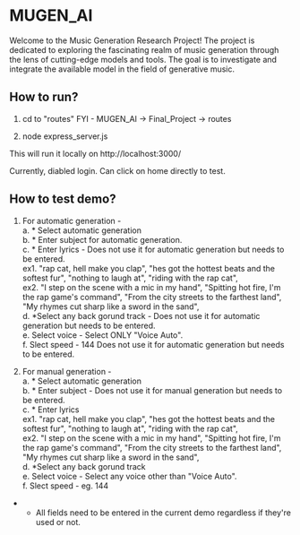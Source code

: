 # MUGEN_AI
Welcome to the Music Generation Research Project! The project is dedicated to exploring the fascinating realm of music generation through the lens of cutting-edge models and tools. The goal is to investigate and integrate the available model in the field of generative music.

## How to run?
1. cd to "routes" 
FYI - MUGEN_AI -> Final_Project -> routes

2. node express_server.js

This will run it locally on http://localhost:3000/

Currently, diabled login. Can click on home directly to test.

## How to test demo?

1. For automatic generation - <br /> 
    a. * Select automatic generation <br /> 
    b. * Enter subject for automatic generation.<br /> 
    c. * Enter lyrics - Does not use it for automatic generation but needs to be entered.<br /> 
    ex1. "rap cat, hell make you clap", "hes got the hottest beats and the softest fur", "nothing to laugh at", "riding with the rap cat", <br /> 
    ex2. "I step on the scene with a mic in my hand", "Spitting hot fire, I'm the rap game's command", "From the city streets to the farthest land", "My rhymes cut sharp like a sword in the sand", <br /> 
    d. *Select any back gorund track - Does not use it for automatic generation but needs to be entered. <br /> 
    e. Select voice - Select ONLY "Voice Auto". <br /> 
    f. Slect speed - 144 Does not use it for automatic generation but needs to be entered. <br /> 

2. For manual generation - <br /> 
    a. * Select automatic generation <br /> 
    b. * Enter subject - Does not use it for manual generation but needs to be entered. <br /> 
    c. * Enter lyrics <br /> 
    ex1. "rap cat, hell make you clap", "hes got the hottest beats and the softest fur", "nothing to laugh at", "riding with the rap cat", <br /> 
    ex2. "I step on the scene with a mic in my hand", "Spitting hot fire, I'm the rap game's command", "From the city streets to the farthest land", "My rhymes cut sharp like a sword in the sand", <br /> 
    d. *Select any back gorund track <br /> 
    e. Select voice - Select any voice other than "Voice Auto". <br /> 
    f. Slect speed - eg. 144 <br /> 

* - All fields need to be entered in the current demo regardless if they're used or not.

